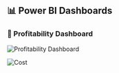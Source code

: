 ## 📊 Power BI Dashboards


### 🔹 Profitability Dashboard
![Profitability Dashboard]([Profitability.gif](https://github.com/TimCooley/PowerBI/issues/1))


![Cost](Costs.gif)
